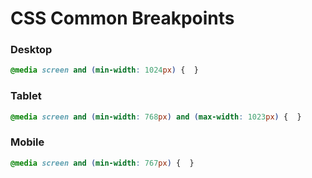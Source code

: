 # CSS Common Breakpoints

### Desktop

```css
@media screen and (min-width: 1024px) {  }
```

### Tablet

```css
@media screen and (min-width: 768px) and (max-width: 1023px) {  }
```

### Mobile

```css
@media screen and (min-width: 767px) {  }
```